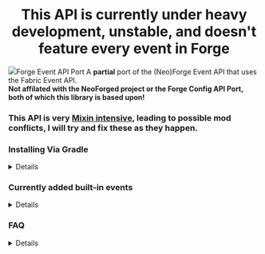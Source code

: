 <h1 align="center">This API is currently under heavy development, unstable, and doesn't feature every event in Forge</h1>
<img src="https://cdn.discordapp.com/attachments/650570958343634969/1182596427432595466/FEAPIP-logo.png?ex=658545bf&is=6572d0bf&hm=3eaa2a44ea3ba39e4754c6205cc7b41fe6382068d740bbed5628bb1ceb63be11" aligh="center">Forge Event API Port</href>
A <b>partial</b> port of the (Neo)Forge Event API that uses the Fabric Event API.
<b><br>Not affilated with the NeoForged project or the Forge Config API Port, both of which this library is based upon!</b>
<br>

### This API is very [Mixin intensive](https://github.com/KnownSH/forgeeventapi/tree/main/src/main/java/net/knsh/neoforged/mixin), leading to possible mod conflicts, I will try and fix these as they happen.

### Installing Via Gradle
<details>

  Forge Event API Port uses the jitpack Maven repositiory
  ```gradle
  repositories {
    maven { url = "https://jitpack.io" }
  }
  ```

  If you want to include FEAPI as a Jar-in-jar
  ```gradle
  dependencies {
    include modApi("com.github.knownsh:forgeeventapi:VERSION")
  }
  ```
</details>

### Currently added built-in events
<details>

  ### Common

  | Emoji | Meaning |
  | :---: | :------ |
  | ✅ | Fully Added |
  | ✴️ | Partially Added |
  | ❌ | Not added |

  The primary reason why some events are not ported to fabric (yet) is primarly due to how they require large overwrites of Minecraft source code, which is very likely to cause compatibility with other mods to completely break.
  
  | Event | Ported | Sub-events | Reason |
  | :---- | :----: | :-----: | :-----: |
  | BlockEvent | ✴️ | ✴️ | **BlockToolModificationEvent**, **CreateFluidSourceEvent** not added due to intrusiveness, possible full rewrite eventually.
  | CustomizeGuiOverlayEvent | ✅ | ✴️ | **Chat** event not added due to intrusiveness.
  | ExplosionEvent | ✅ | ✅
  | LivingEvent | ✅ | ✅
  | LivingChangeTargetEvent | ✅
  | LivingDamageEvent | ✅
  | LivingDeathEvent | ✅
  | LivingExperienceDropEvent | ✅
  | LivingTickEvent | ✅
  | MobEffectEvent | ✅ | ✅
  | MobSpawnEvent | ✅ | ✅

  ### Client
  | Event | Ported | Sub-events | Reason |
  | :---- | :----: | :-----: | :-----: |
  | RenderLevelStageEvent | ✅ | ✅
  
</details>

### FAQ
<details>

  #### How does this work?
  
  The API essentially adapts the NeoForge Bus library to make the SubscribeEvent annotation system compatible with the Fabric Event API. This was achieved by creating a modified version of the NeoForge Bus library, specifically tailored to seamlessly integrate with Fabric's event system. This allows you to use the familiar SubscribeEvent annotation system in the context of the Fabric Event API.
  <br><br>
  #### Why was this created?
  
  When you're porting a mod from Forge to Fabric, you'll notice that Fabric's event system doesn't have all the events that Forge provides. This means you have to do additional work using mixins to replicate similar functionalities that were present in Forge.

  Moreover, in Fabric's event handling API, the events often send immutable parameters. This becomes a challenge when you need to make adjustments to certain values. For example, if you want to change the amount of experience a player gets when mining a pre-existing ore. This difference in how events are handled can complicate the process of adapting a mod to Fabric.
  
  
</details>
